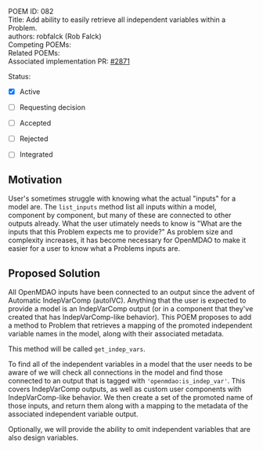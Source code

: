 POEM ID: 082  
Title: Add ability to easily retrieve all independent variables within a Problem.  
authors: robfalck (Rob Falck)  
Competing POEMs:  
Related POEMs:  
Associated implementation PR: [#2871](https://github.com/OpenMDAO/OpenMDAO/pull/2871)  

Status:

- [x] Active
- [ ] Requesting decision
- [ ] Accepted
- [ ] Rejected
- [ ] Integrated


## Motivation

User's sometimes struggle with knowing what the actual "inputs" for a model are.
The `list_inputs` method list all inputs within a model, component by component, but many of these are connected to
other outputs already.
What the user utimately needs to know is "What are the inputs that this Problem expects me to provide?"
As problem size and complexity increases, it has become necessary for OpenMDAO to make it easier for a user to 
know what a Problems inputs are.

## Proposed Solution

All OpenMDAO inputs have been connected to an output since the advent of Automatic IndepVarComp (autoIVC).
Anything that the user is expected to provide a model is an IndepVarComp output (or in a component that they've
created that has IndepVarComp-like behavior).
This POEM proposes to add a method to Problem that retrieves a mapping of the promoted independent variable names in the model,
along with their associated metadata.


This method will be called `get_indep_vars`.


To find all of the independent variables in a model that the user needs to be aware of we will check all connections
in the model and find those connected to an output that is tagged with `'openmdao:is_indep_var'`.  This covers
IndepVarComp outputs, as well as custom user components with IndepVarComp-like behavior.
We then create a set of the promoted name of those inputs, and return them along with a mapping to the metadata
of the associated independent variable output.

Optionally, we will provide the ability to omit independent variables that are also design variables.


